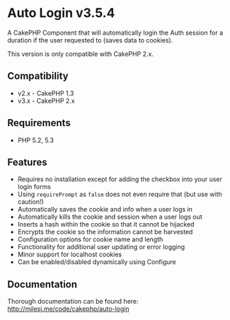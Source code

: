 # Auto Login v3.5.4 #

A CakePHP Component that will automatically login the Auth session for a duration if the user requested to (saves data to cookies).

This version is only compatible with CakePHP 2.x.

## Compatibility ##

* v2.x - CakePHP 1.3
* v3.x - CakePHP 2.x

## Requirements ##

* PHP 5.2, 5.3

## Features ##

* Requires no installation except for adding the checkbox into your user login forms
* Using `requirePrompt` as `false` does not even require that (but use with caution!)
* Automatically saves the cookie and info when a user logs in
* Automatically kills the cookie and session when a user logs out
* Inserts a hash within the cookie so that it cannot be hijacked
* Encrypts the cookie so the information cannot be harvested
* Configuration options for cookie name and length
* Functionality for additional user updating or error logging
* Minor support for localhost cookies
* Can be enabled/disabled dynamically using Configure

## Documentation ##

Thorough documentation can be found here: http://milesj.me/code/cakephp/auto-login
